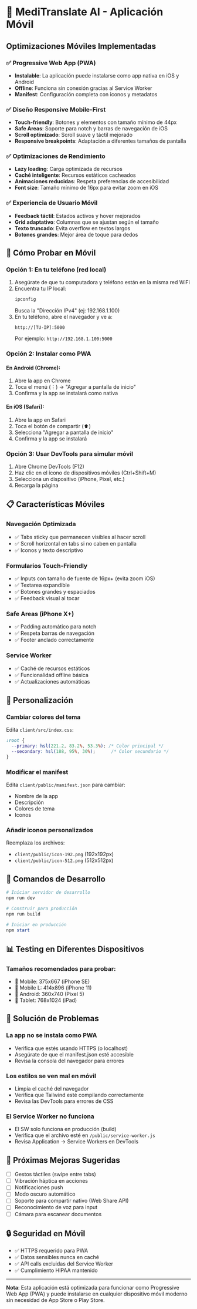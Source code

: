 # 📱 MediTranslate AI - Aplicación Móvil

## Optimizaciones Móviles Implementadas

### ✅ Progressive Web App (PWA)
- **Instalable**: La aplicación puede instalarse como app nativa en iOS y Android
- **Offline**: Funciona sin conexión gracias al Service Worker
- **Manifest**: Configuración completa con iconos y metadatos

### ✅ Diseño Responsive Mobile-First
- **Touch-friendly**: Botones y elementos con tamaño mínimo de 44px
- **Safe Areas**: Soporte para notch y barras de navegación de iOS
- **Scroll optimizado**: Scroll suave y táctil mejorado
- **Responsive breakpoints**: Adaptación a diferentes tamaños de pantalla

### ✅ Optimizaciones de Rendimiento
- **Lazy loading**: Carga optimizada de recursos
- **Caché inteligente**: Recursos estáticos cacheados
- **Animaciones reducidas**: Respeta preferencias de accesibilidad
- **Font size**: Tamaño mínimo de 16px para evitar zoom en iOS

### ✅ Experiencia de Usuario Móvil
- **Feedback táctil**: Estados activos y hover mejorados
- **Grid adaptativo**: Columnas que se ajustan según el tamaño
- **Texto truncado**: Evita overflow en textos largos
- **Botones grandes**: Mejor área de toque para dedos

## 🚀 Cómo Probar en Móvil

### Opción 1: En tu teléfono (red local)
1. Asegúrate de que tu computadora y teléfono están en la misma red WiFi
2. Encuentra tu IP local:
   ```powershell
   ipconfig
   ```
   Busca la "Dirección IPv4" (ej: 192.168.1.100)
3. En tu teléfono, abre el navegador y ve a:
   ```
   http://[TU-IP]:5000
   ```
   Por ejemplo: `http://192.168.1.100:5000`

### Opción 2: Instalar como PWA

#### En Android (Chrome):
1. Abre la app en Chrome
2. Toca el menú (⋮) → "Agregar a pantalla de inicio"
3. Confirma y la app se instalará como nativa

#### En iOS (Safari):
1. Abre la app en Safari
2. Toca el botón de compartir (⬆️)
3. Selecciona "Agregar a pantalla de inicio"
4. Confirma y la app se instalará

### Opción 3: Usar DevTools para simular móvil
1. Abre Chrome DevTools (F12)
2. Haz clic en el ícono de dispositivos móviles (Ctrl+Shift+M)
3. Selecciona un dispositivo (iPhone, Pixel, etc.)
4. Recarga la página

## 📋 Características Móviles

### Navegación Optimizada
- ✅ Tabs sticky que permanecen visibles al hacer scroll
- ✅ Scroll horizontal en tabs si no caben en pantalla
- ✅ Iconos y texto descriptivo

### Formularios Touch-Friendly
- ✅ Inputs con tamaño de fuente de 16px+ (evita zoom iOS)
- ✅ Textarea expandible
- ✅ Botones grandes y espaciados
- ✅ Feedback visual al tocar

### Safe Areas (iPhone X+)
- ✅ Padding automático para notch
- ✅ Respeta barras de navegación
- ✅ Footer anclado correctamente

### Service Worker
- ✅ Caché de recursos estáticos
- ✅ Funcionalidad offline básica
- ✅ Actualizaciones automáticas

## 🎨 Personalización

### Cambiar colores del tema
Edita `client/src/index.css`:
```css
:root {
  --primary: hsl(221.2, 83.2%, 53.3%); /* Color principal */
  --secondary: hsl(188, 95%, 30%);      /* Color secundario */
}
```

### Modificar el manifest
Edita `client/public/manifest.json` para cambiar:
- Nombre de la app
- Descripción
- Colores de tema
- Iconos

### Añadir iconos personalizados
Reemplaza los archivos:
- `client/public/icon-192.png` (192x192px)
- `client/public/icon-512.png` (512x512px)

## 🔧 Comandos de Desarrollo

```powershell
# Iniciar servidor de desarrollo
npm run dev

# Construir para producción
npm run build

# Iniciar en producción
npm start
```

## 📊 Testing en Diferentes Dispositivos

### Tamaños recomendados para probar:
- 📱 Mobile: 375x667 (iPhone SE)
- 📱 Mobile L: 414x896 (iPhone 11)
- 📱 Android: 360x740 (Pixel 5)
- 📱 Tablet: 768x1024 (iPad)

## 🐛 Solución de Problemas

### La app no se instala como PWA
- Verifica que estés usando HTTPS (o localhost)
- Asegúrate de que el manifest.json esté accesible
- Revisa la consola del navegador para errores

### Los estilos se ven mal en móvil
- Limpia el caché del navegador
- Verifica que Tailwind esté compilando correctamente
- Revisa las DevTools para errores de CSS

### El Service Worker no funciona
- El SW solo funciona en producción (build)
- Verifica que el archivo esté en `/public/service-worker.js`
- Revisa Application → Service Workers en DevTools

## 📝 Próximas Mejoras Sugeridas

- [ ] Gestos táctiles (swipe entre tabs)
- [ ] Vibración háptica en acciones
- [ ] Notificaciones push
- [ ] Modo oscuro automático
- [ ] Soporte para compartir nativo (Web Share API)
- [ ] Reconocimiento de voz para input
- [ ] Cámara para escanear documentos

## 🔒 Seguridad en Móvil

- ✅ HTTPS requerido para PWA
- ✅ Datos sensibles nunca en caché
- ✅ API calls excluidas del Service Worker
- ✅ Cumplimiento HIPAA mantenido

---

**Nota**: Esta aplicación está optimizada para funcionar como Progressive Web App (PWA) y puede instalarse en cualquier dispositivo móvil moderno sin necesidad de App Store o Play Store.
